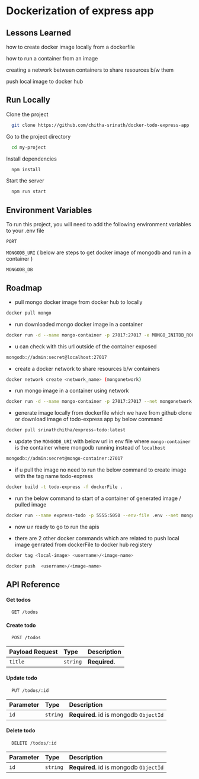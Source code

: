 
# Dockerization of express app



## Lessons Learned

how to create docker image locally from a dockerfile 

how to run a container from an image

creating a network between containers to share resources b/w them

push local image to docker hub






## Run Locally


Clone the project

```bash
  git clone https://github.com/chitha-srinath/docker-todo-express-app
```

Go to the project directory

```bash
  cd my-project
```

Install dependencies

```bash
  npm install
```

Start the server

```bash
  npm run start
```


## Environment Variables

To run this project, you will need to add the following environment variables to your .env file

`PORT`

`MONGODB_URI` ( below are steps to get docker image of mongodb and run in a container )

`MONGODB_DB`


## Roadmap

- pull mongo docker image from docker hub to locally
 ```bash  
docker pull mongo
```
- run downloaded mongo docker image in a container
 ```bash  
 docker run -d --name mongo-container -p 27017:27017 -e MONGO_INITDB_ROOT_USERNAME=admin -e MONGO_INITDB_ROOT_PASSWORD=secret mongo
 ```
- u can check with this url outside of the container exposed
 ```bash  
mongodb://admin:secret@localhost:27017 
```
- create a docker network to share resources b/w containers 
 ```bash  
docker network create <network_name> (mongonetwork)
```
- run mongo image in a container using network
 ```bash  
 docker run -d --name mongo-container -p 27017:27017 --net mongonetwork -e MONGO_INITDB_ROOT_USERNAME=admin -e MONGO_INITDB_ROOT_PASSWORD=secret mongo
 ```

- generate image locally from dockerfile which we have from github clone or  download image of todo-express app by below command
 ```bash 
docker pull srinathchitha/express-todo:latest
 ```
- update the `MONGODB_URI` with below url in env file where ```mongo-container``` is the container where mongodb running instead of ```localhost```

 ```bash  
mongodb://admin:secret@mongo-container:27017 
```
- if u pull the image no need to  run the below command to create image with the tag name todo-express
 ```bash 
docker build -t todo-express -f dockerFile .
 ```

- run the below command to start of a container of generated image / pulled image
 ```bash
docker run --name express-todo -p 5555:5050 --env-file .env --net mongonetwork -d todo-express
 ```

- now u r ready to go to run the apis 

- there are 2 other docker commands which are related to push local image genrated from dockerFile to docker hub registery


 ```bash
docker tag <local-image> <username>/<image-name>
 ```
 ```bash
docker push  <username>/<image-name>
 ```
## API Reference

#### Get todos
```http
  GET /todos
```



#### Create todo

```http
  POST /todos
```

|   Payload Request | Type     | Description                       |
| :-------- | :------- | :-------------------------------- |
| `title`      | `string` | **Required**. |


#### Update todo

```http
  PUT /todos/:id
```

| Parameter | Type     | Description                       |
| :-------- | :------- | :-------------------------------- |
| `id`      | `string` | **Required**. id is mongodb ```ObjectId``` |

#### Delete todo

```http
  DELETE /todos/:id
```

| Parameter | Type     | Description                       |
| :-------- | :------- | :-------------------------------- |
| `id`      | `string` | **Required**. id is mongodb ```ObjectId``` |

